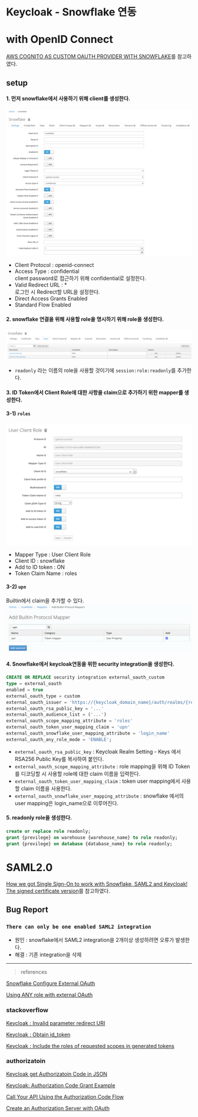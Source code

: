 # Keycloak - Snowflake 연동

# with OpenID Connect 
[AWS COGNITO AS CUSTOM OAUTH PROVIDER WITH SNOWFLAKE](https://community.snowflake.com/s/article/How-to-use-AWS-Cognito-and-Lambda-to-generate-a-Authorization-token-and-use-Scopes-for-Oauth-with-Snowflake)를 참고하였다.

## setup
#### 1. 먼저 snowflake에서 사용하기 위해 client를 생성한다.
![](./img/snowflake-client.png)

- Client Protocol : openid-connect
- Access Type : confidential  
    client password로 접근하기 위해 confidential로 설정한다.
- Valid Redirect URL : *  
    로그인 시 Redirect할 URL을 설정한다.
- Direct Access Grants Enabled
- Standard Flow Enabled

#### 2. snowflake 연결을 위해 사용할 role을 명시하기 위해 role을 생성한다.
![](./img/snowflake-client-role.png)

- `readonly` 라는 이름의 role을 사용할 것이기에 `session:role:readonly`를 추가한다.

#### 3. ID Token에서 Client Role에 대한 사항을 claim으로 추가하기 위한 mapper를 생성한다.

#### 3-1) `roles`
![](./img/snowflake-client-role-mapper.png)

- Mapper Type : User Client Role
- Client ID : snowflake
- Add to ID token : ON
- Token Claim Name : roles

#### 3-2) `upn`
Builtin에서 claim을 추가할 수 있다.
![](./img/snowflake-client-role-builtin.png)

#### 4. Snowflake에서 keycloak연동을 위한 security integration을 생성한다.

```sql
CREATE OR REPLACE security integration external_oauth_custom
type = external_oauth
enabled = true
external_oauth_type = custom
external_oauth_issuer = 'https://{keycloak_domain_name}/auth/realms/{real_name}'
external_oauth_rsa_public_key = '...'
external_oauth_audience_list = ('...')
external_oauth_scope_mapping_attribute = 'roles'
external_oauth_token_user_mapping_claim = 'upn'
external_oauth_snowflake_user_mapping_attribute = 'login_name'
external_oauth_any_role_mode = 'ENABLE';
```
- `external_oauth_rsa_public_key` : Keycloak Realm Setting - Keys 에서 RSA256 Public Key를 복사하여 붙인다.
- `external_oauth_scope_mapping_attribute` : role mapping을 위해 ID Token를 디코딩할 시 사용할 role에 대한  claim 이름을 입력한다.
- `external_oauth_token_user_mapping_claim` : token user mapping에서 사용할 claim 이름을 사용한다.
- `external_oauth_snowflake_user_mapping_attribute` : snowflake 에서의 user mapping은 login_name으로 이루어진다.  

#### 5. readonly role을 생성한다. 
```sql
create or replace role readonly;
grant {previlege} on warehouse {warehouse_name} to role readonly;
grant {previlege} on database {database_name} to role readonly;   
```

# SAML2.0 
[How we got Single Sign-On to work with Snowflake, SAML2 and Keycloak! The signed certificate version](https://frost-stefan.medium.com/how-we-got-single-sign-on-to-work-with-snowflake-saml2-and-keycloak-53f047824296)를 참고하였다.

## Bug Report

### `There can only be one enabled SAML2 integration`
- 원인 : snowflake에서 SAML2 integration을 2개이상 생성하려면 오류가 발생한다.
- 해결 : 기존 integration을 삭제

---
> references

[Snowflake Configure External OAuth](https://docs.snowflake.com/en/user-guide/oauth-ext-custom.html#configuration-procedure)

[Using ANY role with external OAuth](https://docs.snowflake.com/en/user-guide/oauth-pingfed.html?&_ga=2.171557027.2083766784.1655097623-600134530.1651033897#using-any-role-with-external-oauth)


### stackoverflow
[Keycloak : Invalid parameter redirect URI](https://stackoverflow.com/questions/45352880/keycloak-invalid-parameter-redirect-uri)

[Keycloak : Obtain id_token](https://stackoverflow.com/questions/49322417/obtain-id-token-with-keycloak)

[Keycloak : Include the roles of requested scopes in generated tokens](https://stackoverflow.com/questions/65782574/keycloak-include-the-roles-of-requested-scopes-in-generated-tokens)

### authorizatoin
[Keycloak get Authorizatoin Code in JSON](https://stackoverflow.com/questions/52311757/keycloak-get-authorization-code-in-json)

[Keycloak: Authorization Code Grant Example](https://www.appsdeveloperblog.com/keycloak-authorization-code-grant-example/)

[Call Your API Using the Authorization Code Flow](https://auth0.com/docs/get-started/authentication-and-authorization-flow/call-your-api-using-the-authorization-code-flow#customize-tokens)

[Create an Authorization Server with OAuth](https://help.sigmacomputing.com/hc/en-us/articles/360053705993-OAuth-with-Snowflake)